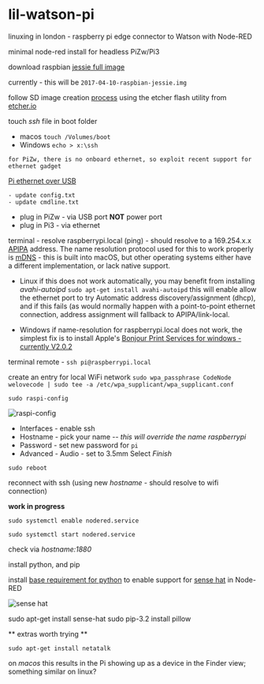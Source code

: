 # lil-watson-pi
linuxing in london - raspberry pi edge connector to Watson with Node-RED

minimal node-red install for headless PiZw/Pi3

download raspbian [jessie full image](https://downloads.raspberrypi.org/raspbian_latest)

currently - this will be `2017-04-10-raspbian-jessie.img`

follow SD image creation [process](https://www.raspberrypi.org/documentation/installation/installing-images/README.md) using the etcher flash utility from [etcher.io](https://etcher.io/)

touch *ssh* file in boot folder

+ macos `touch /Volumes/boot`
+ Windows `echo > x:\ssh`

```
for PiZw, there is no onboard ethernet, so exploit recent support for ethernet gadget
```
[Pi ethernet over USB](http://www.circuitbasics.com/raspberry-pi-zero-ethernet-gadget/)
```
- update config.txt
- update cmdline.txt
```

+ plug in PiZw - via USB port **NOT** power port
+ plug in Pi3 - via ethernet

terminal - resolve raspberrypi.local (ping) - should resolve to a 169.254.x.x [APIPA](http://www.webopedia.com/TERM/A/APIPA.html) address. The name resolution protocol used for this to work properly is [mDNS](https://tools.ietf.org/html/rfc6762) - this is built into macOS, but other operating systems either have a different implementation, or lack native support.

+ Linux
if this does not work automatically, you may benefit from installing *avahi-autoipd*
`sudo apt-get install avahi-autoipd`
this will enable allow the ethernet port to try Automatic address discovery/assignment (dhcp), and if this fails (as would normally happen with a point-to-point ethernet connection, address assignment will fallback to APIPA/link-local.

+ Windows
if name-resolution for raspberrypi.local does not work, the simplest fix is to install Apple's [Bonjour Print Services for windows - currently V2.0.2](https://support.apple.com/kb/dl999?locale=en_US)

terminal remote - `ssh pi@raspberrypi.local`

create an entry for local WiFi network
`sudo wpa_passphrase CodeNode welovecode | sudo tee -a /etc/wpa_supplicant/wpa_supplicant.conf`

`sudo raspi-config` 

![raspi-config](/images/raspi-config-menu.png)

- Interfaces - enable ssh
- Hostname - pick your name -- *this will override the name raspberrypi*
- Password - set new password for `pi`
- Advanced - Audio - set to 3.5mm
Select *Finish*

`sudo reboot`

reconnect with ssh (using new *hostname* - should resolve to wifi connection)

**work in progress**

`sudo systemctl enable nodered.service`

`sudo systemctl start nodered.service`

check via *hostname:1880*

install python, and pip

install [base requirement for python](https://www.raspberrypi.org/documentation/linux/software/python.md) to enable support for [sense hat](https://www.raspberrypi.org/products/sense-hat/)  in Node-RED

![sense hat](https://www.raspberrypi.org/app/uploads/2016/02/Sense-HAT-web.jpg)

sudo apt-get install sense-hat
sudo pip-3.2 install pillow

** extras worth trying **

`sudo apt-get install netatalk`

on *macos* this results in the Pi showing up as a device in the Finder view; something similar on linux?



